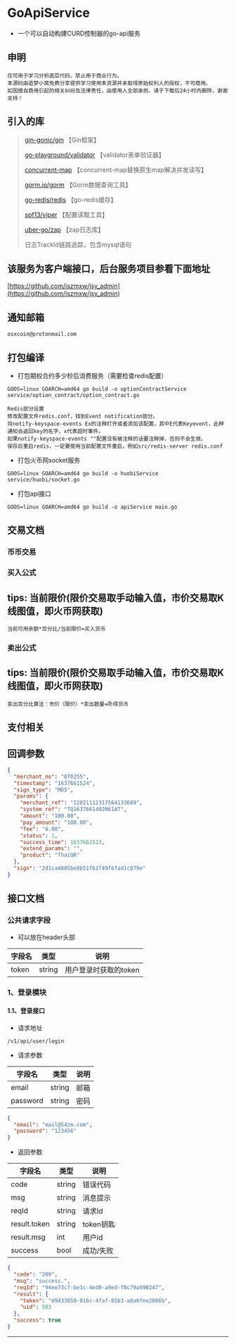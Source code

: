 # GoApiService

- 一个可以自动构建CURD控制器的go-api服务

## 申明

```text
仅可用于学习分析底层代码，禁止用于商业行为。
本源码由追梦小窝免费分享提供学习使用本资源并未取得原始权利人的授权，不可商用。
如因擅自商用引起的相关纠纷及法律责任，由使用人全部承担。请于下载后24小时内删除，谢谢支持！
```


## 引入的库

> [gin-gonic/gin](https://github.com/gin-gonic/gin)   【Gin框架】
>
> [go-playground/validator](https://github.com/go-playground/validator)   【validator表单验证器】
>
> [concurrent-map](https://github.com/orcaman/concurrent-map)   【concurrent-map替换原生map解决并发读写】
>
> [gorm.io/gorm](https://gorm.io/gorm)   【Gorm数据查询工具】
>
> [go-redis/redis](https://github.com/go-redis/redis)   【go-redis缓存】
>
> [spf13/viper](https://github.com/spf13/viper)   【配置读取工具】
>
> [uber-go/zap](https://github.com/uber-go/zap)   【zap日志库】
> 
> 日志TrackId链路追踪，包含mysql语句
>

## 该服务为客户端接口，后台服务项目参看下面地址

[https://github.com/iszmxw/jsy_admin](https://github.com/iszmxw/jsy_admin)

## 通知邮箱

    osxcoin@protonmail.com

## 打包编译

- 打包期权合约多少秒后消费服务（需要检查redis配置）

```shell
GOOS=linux GOARCH=amd64 go build -o optionContractService service/option_contract/option_contract.go
```

    Redis部分设置
    修改配置文件redis.conf，找到Event notification部分。
    将notify-keyspace-events Ex的注释打开或者添加该配置，其中E代表Keyevent，此种通知会返回key的名字，x代表超时事件。
    如果notify-keyspace-events ""配置没有被注释的话要注释掉，否则不会生效。
    保存后重启redis，一定要使用当前配置文件重启，例如src/redis-server redis.conf

- 打包火币网socket服务

```shell
GOOS=linux GOARCH=amd64 go build -o huobiService service/huobi/socket.go
```

- 打包api接口

```shell
GOOS=linux GOARCH=amd64 go build -o apiService main.go
```

## 交易文档

### 币币交易

### 买入公式

## tips: 当前限价(限价交易取手动输入值，市价交易取K线图值，即火币网获取)

```shell
当前可用余额*百分比/当前限价=买入货币
```

### 卖出公式

## tips: 当前限价(限价交易取手动输入值，市价交易取K线图值，即火币网获取)

```shell
卖出百分比算法：市价（限价）*卖出数量=所得货币
```

## 支付相关

## 回调参数

```json
{
  "merchant_no": "070255",
  "timestamp": "1637661524",
  "sign_type": "MD5",
  "params": {
    "merchant_ref": "I2021112317564133689",
    "system_ref": "TQ1637661402N61AT",
    "amount": "100.00",
    "pay_amount": "100.00",
    "fee": "6.00",
    "status": 1,
    "success_time": 1637661523,
    "extend_params": "",
    "product": "ThaiQR"
  },
  "sign": "2d1ca4805be8b51f62f49f6fad1c879e"
}
```

## 接口文档

### 公共请求字段

- 可以放在header头部

| 字段名      | 类型   | 说明                  |
| ----------- | ------ | --------------------- |
| token | string | 用户登录时获取的token |

### 1、登录模块

#### 1.1、登录接口

- 请求地址

```url
/v1/api/user/login
```

- 请求参数

| 字段名   | 类型   | 说明   |
| -------- | ------ | ------ |
| email | string | 邮箱 |
| password | string | 密码   |

```json
{
  "email": "mail@54zm.com",
  "password": "123456"
}
```

- 返回参数

| 字段名     | 类型     | 说明      |
| ---------- | -------- | --------- |
| code       | string      | 错误代码  |
| msg       | string |     消息提示      |
| reqId       | string |     请求Id     |
| result.token | string   | token钥匙 |
| result.msg   | int   | 用户id  |
| success   | bool   | 成功/失败  |

```json
{
  "code": "200",
  "msg": "success.",
  "reqId": "94ee73c7-be1c-4ed0-a9ed-f0c79a990247",
  "result": {
    "token": "d9433050-816c-4faf-85b3-a8a0fee2006b",
    "uid": 503
  },
  "success": true
}
```

---

